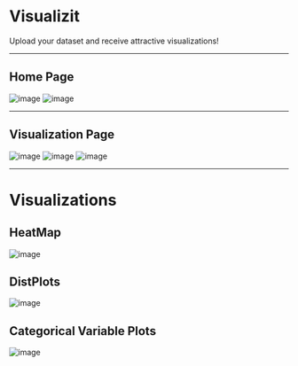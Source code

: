 # Visualizit
Upload your dataset and receive attractive visualizations!

<hr>

## Home Page 

![image](https://github.com/Vignesh227/Visualizit/assets/96369223/d8734832-c042-4dc2-b321-97cdd7b69b6c)
![image](https://github.com/Vignesh227/Visualizit/assets/96369223/e7fadbce-0684-4a9f-89af-db1fb849f6dd)

<hr>

## Visualization Page

![image](https://github.com/Vignesh227/Visualizit/assets/96369223/ba6227f3-c7c0-4294-9223-d8930dc565c5)
![image](https://github.com/Vignesh227/Visualizit/assets/96369223/c646dc82-b00a-40cd-8d73-3aef207e982f)
![image](https://github.com/Vignesh227/Visualizit/assets/96369223/1ba78d2e-9ef0-4bb9-b46c-e89151c7fe60)

<hr>

# Visualizations

## HeatMap

![image](https://github.com/Vignesh227/Visualizit/assets/96369223/70a2797c-6f0d-4266-80d7-70948ca9e913)

## DistPlots

![image](https://github.com/Vignesh227/Visualizit/assets/96369223/44362750-4f2b-4e28-b048-c21dd7e88d3f)

## Categorical Variable Plots

![image](https://github.com/Vignesh227/Visualizit/assets/96369223/253b0992-ba0b-4341-bb96-b8057cca8492)



